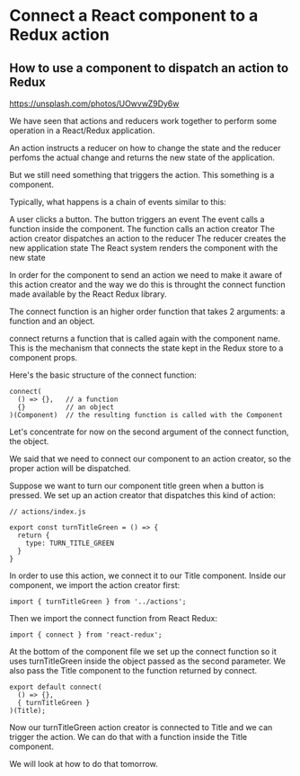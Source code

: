 # Connect a React component to a Redux action
## How to use a component to dispatch an action to Redux

https://unsplash.com/photos/UOwvwZ9Dy6w

We have seen that actions and reducers work together to perform some operation in a React/Redux application.

An action instructs a reducer on how to change the state and the reducer perfoms the actual change and returns the new state of the application.

But we still need something that triggers the action. This something is a component.

Typically, what happens is a chain of events similar to this:

A user clicks a button. 
The button triggers an event 
The event calls a function inside the component.
The function calls an action creator
The action creator dispatches an action to the reducer
The reducer creates the new application state 
The React system renders the component with the new state

In order for the component to send an action we need to make it aware of this action creator and the way we do this is throught the connect function made available by the React Redux library.

The connect function is an higher order function that takes 2 arguments: a function and  an object.  

connect returns a function that is called again with the component name. This is the mechanism that connects the state kept in the Redux store to a component props.

Here's the basic structure of the connect function:

```
connect(
  () => {},   // a function
  {}          // an object
)(Component)  // the resulting function is called with the Component
```

Let's concentrate for now on the second argument of the connect function, the object.

We said that we need to connect our component to an action creator, so the proper action will be dispatched.

Suppose we want to turn our component title green when a button is pressed.  We set up an action creator that dispatches this kind of action:

```
// actions/index.js

export const turnTitleGreen = () => {
  return {
    type: TURN_TITLE_GREEN
  }
}
```

In order to use this action, we connect it to our Title component.
Inside our component, we import the action creator first:

```
import { turnTitleGreen } from '../actions';
```

Then we import the connect function from React Redux:

```
import { connect } from 'react-redux';
```

At the bottom of the component file we set up the connect function so it uses turnTitleGreen inside the object passed as the second parameter. We also pass the Title component to the function returned by connect.


```
export default connect(
  () => {},
  { turnTitleGreen }
)(Title);
```

Now our turnTitleGreen action creator is connected to Title and we can trigger the action.  We can do that with a function inside the Title component.

We will look at how to do that tomorrow.
